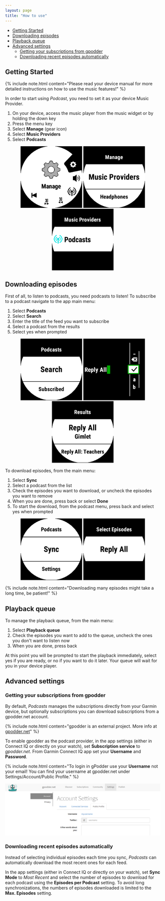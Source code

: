 ```yaml
---
layout: page
title: "How to use"
---
```


  * [Getting Started](#getting-started)
  * [Downloading episodes](#downloading-episodes)
  * [Playback queue](#playback-queue)
  * [Advanced settings](#advanced-settings)
    + [Getting your subscriptions from gpodder](#getting-your-subscriptions-from-gpodder)
    + [Downloading recent episodes automatically](#downloading-recent-episodes-automatically)

## Getting Started

{% include note.html content="Please read your device manual for more detailed instructions on how to use the music features!" %}

In order to start using _Podcast_, you need to set it as your device Music Provider. 

1. On your device, access the music player from the music widget or by holding the down key
2. Press the menu key
3. Select **Manage** (gear icon)
4. Select **Music Providers**
5. Select **Podcasts**

<p align="center">
  <img src="img/how-to/start0.bmp" width="200" />
  <img src="img/how-to/start1.bmp" width="200" /> 
  <img src="img/how-to/start2.bmp" width="200" />
</p>

## Downloading episodes

First of all, to listen to podcasts, you need podcasts to listen! To subscribe to a podcast navigate to the app main menu:

1. Select **Podcasts**
2. Select **Search**
3. Enter the title of the feed you want to subscribe
4. Select a podcast from the results
5. Select yes when prompted

<p align="center">
  <img src="img/how-to/podcast1.bmp" width="200" /> 
  <img src="img/how-to/podcast2.bmp" width="200" />
  <img src="img/how-to/podcast3.bmp" width="200" />
</p>

To download episodes, from the main menu:

1. Select **Sync**
2. Select a podcast from the list
3. Check the episodes you want to download, or uncheck the episodes you want to remove
5. When you are done, press back or select **Done**
6. To start the download, from the podcast menu, press back and select yes when prompted

<p align="center">
  <img src="img/how-to/sync0.bmp" width="200" /> 
  <img src="img/how-to/sync1.bmp" width="200" />
</p>

{% include note.html content="Downloading many episodes might take a long time, be patient!" %}

## Playback queue

To manage the playback queue, from the main menu:

1. Select **Playback queue**
2. Check the episodes you want to add to the queue, uncheck the ones you don't want to listen now
3. When you are done, press back

At this point you will be prompted to start the playback immediately, select yes if you are ready, or no if you want to do it later. 
Your queue will wait for you in your device player.

## Advanced settings

### Getting your subscriptions from gpodder

By default, _Podcasts_ manages the subscriptions directly from your Garmin device, but optionally subscriptions you can download subscriptions from a gpodder.net account.

{% include note.html content="gpodder is an external project. More info at [gpodder.net](https://gpodder.net)" %}

To enable gpodder as the podcast provider, in the app settings (either in Connect IQ or directly on your watch), set **Subscription service** to _gpodder.net_. 
From Garmin Connect IQ app set your **Username** and **Password**. 

{% include note.html content="To login in gPodder use your **Username** not your email! You can find your username at gpodder.net under Settings/Account/Public Profile." %} <br>

<p align="center">
  <img src="img/gpodder-username.png" width="600" />
</p>

### Downloading recent episodes automatically

Instead of selecting individual episodes each time you sync, _Podcasts_ can automatically download the most recent ones for each feed.

In the app settings (either in Connect IQ or directly on your watch), set **Sync Mode** to _Most Recent_ and select the number of episodes to download for each podcast using the **Episodes per Podcast** setting. 
To avoid long synchronizations, the numbers of episodes downloaded is limited to the **Max. Episodes** setting.
